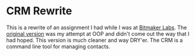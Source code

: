 CRM Rewrite
===========
This is a rewrite of an assignment I had while I was at [Bitmaker Labs]('http://bitmakerlabs.com'). The [original version](https://github.com/brandoshmando/CRM) was my attempt at OOP and didn't come out the way that I had hoped. This version is much cleaner and way DRY'er. The CRM is a command line tool for managing contacts.